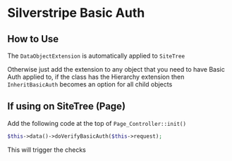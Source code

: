 # Silverstripe Basic Auth

## How to Use

The `DataObjectExtension` is automatically applied to `SiteTree`

Otherwise just add the extension to any object that you need to have Basic Auth applied to, if the class has the Hierarchy extension then `InheritBasicAuth` becomes an option for all child objects

## If using on SiteTree (Page)

Add the following code at the top of `Page_Controller::init()`

```php
$this->data()->doVerifyBasicAuth($this->request);
```

This will trigger the checks

